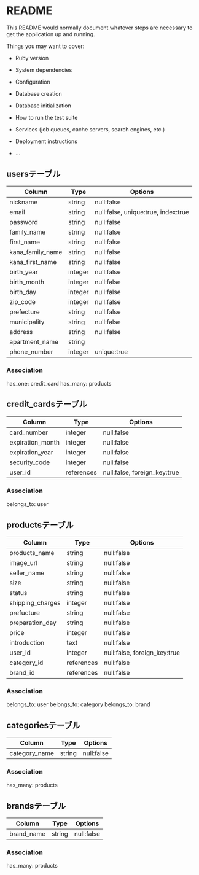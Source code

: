 # README

This README would normally document whatever steps are necessary to get the
application up and running.

Things you may want to cover:

* Ruby version

* System dependencies

* Configuration

* Database creation

* Database initialization

* How to run the test suite

* Services (job queues, cache servers, search engines, etc.)

* Deployment instructions

* ...


<!-- ユーザー新規登録・ログインのテーブル -->
## usersテーブル  

|Column|Type|Options|
|------|----|-------|
|nickname|string|null:false|
|email|string|null:false, unique:true, index:true|
|password|string|null:false|
|family_name|string|null:false|
|first_name|string|null:false|
|kana_family_name|string|null:false|
|kana_first_name|string|null:false|
|birth_year|integer|null:false|
|birth_month|integer|null:false|
|birth_day|integer|null:false|
|zip_code|integer|null:false|
|prefecture|string|null:false|
|municipality|string|null:false|
|address|string|null:false|
|apartment_name|string||
|phone_number|integer|unique:true|

### Association
has_one: credit_card
has_many: products


<!-- クレジットカードのテーブル -->
## credit_cardsテーブル

|Column|Type|Options|
|------|----|-------|
|card_number|integer|null:false|
|expiration_month|integer|null:false|  <!--有効期限の月-->
|expiration_year|integer|null:false|  <!--有効期限の年-->
|security_code|integer|null:false|
|user_id|references|null:false, foreign_key:true|

### Association
belongs_to: user


<!-- 商品のテーブル -->
## productsテーブル

|Column|Type|Options|
|------|----|-------|
|products_name|string|null:false|
|image_url|string|null:false|
|seller_name|string|null:false|
|size|string|null:false|
|status|string|null:false|
|shipping_charges|integer|null:false|
|prefucture|string|null:false|
|preparation_day|string|null:false|
|price|integer|null:false|
|introduction|text|null:false|
|user_id|integer|null:false, foreign_key:true|
|category_id|references|null:false|
|brand_id|references|null:false|

### Association
belongs_to: user
belongs_to: category
belongs_to: brand


<!-- カテゴリのテーブル -->
## categoriesテーブル

|Column|Type|Options|
|------|----|-------|
|category_name|string|null:false|

### Association
has_many: products


<!-- ブランドのテーブル -->
## brandsテーブル

|Column|Type|Options|
|------|----|-------|
|brand_name|string|null:false|

### Association
has_many: products








